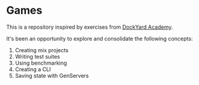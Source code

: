 # Games

This is a repository inspired by exercises from [DockYard Academy](https://github.com/matt-humphrey/DockYard-Academy).

It's been an opportunity to explore and consolidate the following concepts:

1. Creating mix projects
2. Writing test suites
3. Using benchmarking
4. Creating a CLI
5. Saving state with GenServers